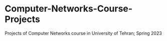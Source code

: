 # Computer-Networks-Course-Projects
Projects of Computer Networks course in University of Tehran; Spring 2023
